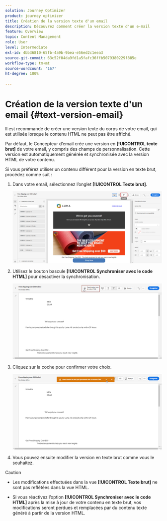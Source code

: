 ```yaml
---
solution: Journey Optimizer
product: journey optimizer
title: Création de la version texte d'un email
description: Découvrez comment créer la version texte d'un e-mail
feature: Overview
topic: Content Management
role: User
level: Intermediate
exl-id: 4bb36810-65fb-4a9b-9bea-e56ed2c1eea3
source-git-commit: 63c52f04da9fd1a5fafc36ffb5079380229f885e
workflow-type: tm+mt
source-wordcount: '167'
ht-degree: 100%

---
```


# Création de la version texte d&#39;un email {#text-version-email}

Il est recommandé de créer une version texte du corps de votre email, qui est utilisée lorsque le contenu HTML ne peut pas être affiché.

Par défaut, le Concepteur d’email crée une version en **[!UICONTROL texte brut]** de votre email, y compris des champs de personnalisation. Cette version est automatiquement générée et synchronisée avec la version HTML de votre contenu.

Si vous préférez utiliser un contenu différent pour la version en texte brut, procédez comme suit :

1. Dans votre email, sélectionnez l’onglet **[!UICONTROL Texte brut]**.

   ![](assets/text_version_3.png)

1. Utilisez le bouton bascule **[!UICONTROL Synchroniser avec le code HTML]** pour désactiver la synchronisation.

   ![](assets/text_version_1.png)

1. Cliquez sur la coche pour confirmer votre choix.

   ![](assets/text_version_2.png)

1. Vous pouvez ensuite modifier la version en texte brut comme vous le souhaitez.

>[!CAUTION]
>
>* Les modifications effectuées dans la vue **[!UICONTROL Texte brut]** ne sont pas reflétées dans la vue HTML.
>
>* Si vous réactivez l’option **[!UICONTROL Synchroniser avec le code HTML]** après la mise à jour de votre contenu en texte brut, vos modifications seront perdues et remplacées par du contenu texte généré à partir de la version HTML.

